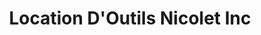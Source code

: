 ---
title: "Location D'Outils Nicolet Inc"
url: /nicolet/location-doutils-nicolet-inc/
shop: tools
---